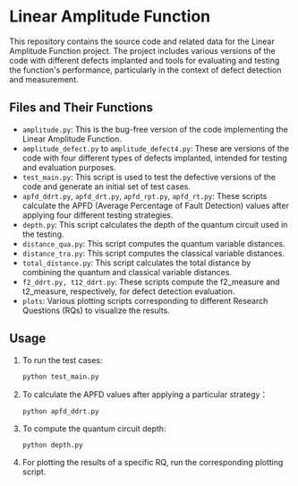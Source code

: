 # Linear Amplitude Function

This repository contains the source code and related data for the Linear Amplitude Function project. The project includes various versions of the code with different defects implanted and tools for evaluating and testing the function's performance, particularly in the context of defect detection and measurement.

## Files and Their Functions

- `amplitude.py`: This is the bug-free version of the code implementing the Linear Amplitude Function.
- `amplitude_defect.py` to `amplitude_defect4.py`: These are versions of the code with four different types of defects implanted, intended for testing and evaluation purposes.
- `test_main.py`: This script is used to test the defective versions of the code and generate an initial set of test cases.
- `apfd_ddrt.py`, `apfd_drt.py`, `apfd_rpt.py`, `apfd_rt.py`: These scripts calculate the APFD (Average Percentage of Fault Detection) values after applying four different testing strategies.
- `depth.py`: This script calculates the depth of the quantum circuit used in the testing.
- `distance_qua.py`: This script computes the quantum variable distances.
- `distance_tra.py`: This script computes the classical variable distances.
- `total_distance.py`: This script calculates the total distance by combining the quantum and classical variable distances.
- `f2_ddrt.py, t12_ddrt.py`: These scripts compute the f2_measure and t2_measure, respectively, for defect detection evaluation.
- `plots`: Various plotting scripts corresponding to different Research Questions (RQs) to visualize the results.

## Usage

1. To run the test cases:
   ```bash
   python test_main.py
2. To calculate the APFD values after applying a particular strategy：
   ```bash
   python apfd_ddrt.py
3. To compute the quantum circuit depth:
   ```bash
   python depth.py
4. For plotting the results of a specific RQ, run the corresponding plotting script.
